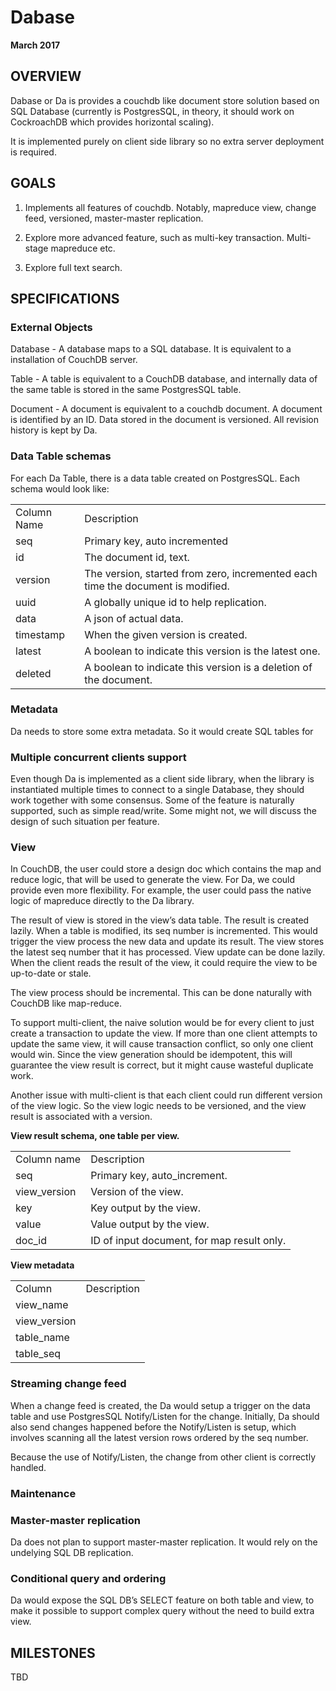 # Dabase

**March 2017**

## OVERVIEW

Dabase or Da is provides a couchdb like document store solution based on SQL Database (currently is PostgresSQL, in theory, it should work on CockroachDB which provides horizontal scaling).

It is implemented purely on client side library so no extra server deployment is required.

## GOALS

1. Implements all features of couchdb. Notably, mapreduce view, change feed, versioned, master-master replication.

2. Explore more advanced feature, such as multi-key transaction. Multi-stage mapreduce etc.

3. Explore full text search.

## SPECIFICATIONS

### External Objects

Database - A database maps to a SQL database. It is equivalent to a installation of CouchDB server.

Table - A table is equivalent to a CouchDB database, and internally data of the same table is stored in the same PostgresSQL table.

Document - A document is equivalent to a couchdb document. A document is identified by an ID. Data stored in the document is versioned. All revision history is kept by Da.

### Data Table schemas

For each Da Table, there is a data table created on PostgresSQL. Each schema would look like:

<table>
  <tr>
    <td>Column Name</td>
    <td>Description</td>
  </tr>
  <tr>
    <td>seq</td>
    <td>Primary key, auto incremented</td>
  </tr>
  <tr>
    <td>id</td>
    <td>The document id, text.</td>
  </tr>
  <tr>
    <td>version</td>
    <td>The version, started from zero, incremented each time the document is modified.</td>
  </tr>
  <tr>
    <td>uuid</td>
    <td>A globally unique id to help replication.</td>
  </tr>
  <tr>
    <td>data</td>
    <td>A json of actual data.</td>
  </tr>
  <tr>
    <td>timestamp</td>
    <td>When the given version is created.</td>
  </tr>
  <tr>
    <td>latest</td>
    <td>A boolean to indicate this version is the latest one.</td>
  </tr>
  <tr>
    <td>deleted</td>
    <td>A boolean to indicate this version is a deletion of the document.</td>
  </tr>
</table>


### Metadata

Da needs to store some extra metadata. So it would create SQL tables for

### Multiple concurrent clients support

Even though Da is implemented as a client side library, when the library is instantiated multiple times to connect to a single Database, they should work together with some consensus. Some of the feature is naturally supported, such as simple read/write. Some might not, we will discuss the design of such situation per feature.

### View

In CouchDB, the user could store a design doc which contains the map and reduce logic, that will be used to generate the view. For Da, we could provide even more flexibility. For example, the user could pass the native logic of mapreduce directly to the Da library.

The result of view is stored in the view’s data table. The result is created lazily. When a table is modified, its seq number is incremented. This would trigger the view process the new data and update its result. The view stores the latest seq number that it has processed. View update can be done lazily. When the client reads the result of the view, it could require the view to be up-to-date or stale.

The view process should be incremental. This can be done naturally with CouchDB like map-reduce.

To support multi-client, the naive solution would be for every client to just create a transaction to update the view. If more than one client attempts to update the same view, it will cause transaction conflict, so only one client would win. Since the view generation should be idempotent, this will guarantee the view result is correct, but it might cause wasteful duplicate work.

Another issue with multi-client is that each client could run different version of the view logic. So the view logic needs to be versioned, and the view result is associated with a version.

**View result schema, one table per view.**

<table>
  <tr>
    <td>Column name</td>
    <td>Description</td>
  </tr>
  <tr>
    <td>seq</td>
    <td>Primary key, auto_increment.</td>
  </tr>
  <tr>
    <td>view_version</td>
    <td>Version of the view.</td>
  </tr>
  <tr>
    <td>key</td>
    <td>Key output by the view.</td>
  </tr>
  <tr>
    <td>value</td>
    <td>Value output by the view.</td>
  </tr>
  <tr>
    <td>doc_id</td>
    <td>ID of input document, for map result only.</td>
  </tr>
</table>


**View metadata**

<table>
  <tr>
    <td>Column</td>
    <td>Description</td>
  </tr>
  <tr>
    <td>view_name</td>
    <td></td>
  </tr>
  <tr>
    <td>view_version</td>
    <td></td>
  </tr>
  <tr>
    <td>table_name</td>
    <td></td>
  </tr>
  <tr>
    <td>table_seq</td>
    <td></td>
  </tr>
</table>


### Streaming change feed

When a change feed is created, the Da would setup a trigger on the data table and use PostgresSQL Notify/Listen for the change. Initially, Da should also send changes happened before the Notify/Listen is setup, which involves scanning all the latest version rows ordered by the seq number.

Because the use of Notify/Listen, the change from other client is correctly handled.

### Maintenance

### Master-master replication

Da does not plan to support master-master replication. It would rely on the undelying SQL DB replication.

### Conditional query and ordering

Da would expose the SQL DB’s SELECT feature on both table and view, to make it possible to support complex query without the need to build extra view.

## MILESTONES

TBD
